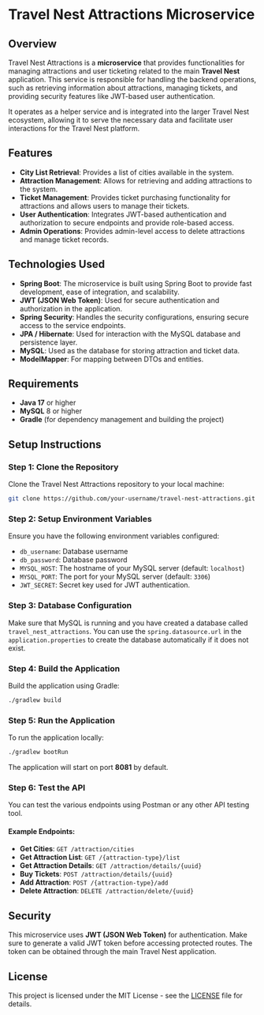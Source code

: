 
# Travel Nest Attractions Microservice

## Overview

Travel Nest Attractions is a **microservice** that provides functionalities for managing attractions and user ticketing related to the main **Travel Nest** application. This service is responsible for handling the backend operations, such as retrieving information about attractions, managing tickets, and providing security features like JWT-based user authentication.

It operates as a helper service and is integrated into the larger Travel Nest ecosystem, allowing it to serve the necessary data and facilitate user interactions for the Travel Nest platform.

## Features

- **City List Retrieval**: Provides a list of cities available in the system.
- **Attraction Management**: Allows for retrieving and adding attractions to the system.
- **Ticket Management**: Provides ticket purchasing functionality for attractions and allows users to manage their tickets.
- **User Authentication**: Integrates JWT-based authentication and authorization to secure endpoints and provide role-based access.
- **Admin Operations**: Provides admin-level access to delete attractions and manage ticket records.

## Technologies Used

- **Spring Boot**: The microservice is built using Spring Boot to provide fast development, ease of integration, and scalability.
- **JWT (JSON Web Token)**: Used for secure authentication and authorization in the application.
- **Spring Security**: Handles the security configurations, ensuring secure access to the service endpoints.
- **JPA / Hibernate**: Used for interaction with the MySQL database and persistence layer.
- **MySQL**: Used as the database for storing attraction and ticket data.
- **ModelMapper**: For mapping between DTOs and entities.

## Requirements

- **Java 17** or higher
- **MySQL** 8 or higher
- **Gradle** (for dependency management and building the project)

## Setup Instructions

### Step 1: Clone the Repository
Clone the Travel Nest Attractions repository to your local machine:

```bash
git clone https://github.com/your-username/travel-nest-attractions.git
```

### Step 2: Setup Environment Variables

Ensure you have the following environment variables configured:

- `db_username`: Database username
- `db_password`: Database password
- `MYSQL_HOST`: The hostname of your MySQL server (default: `localhost`)
- `MYSQL_PORT`: The port for your MySQL server (default: `3306`)
- `JWT_SECRET`: Secret key used for JWT authentication.

### Step 3: Database Configuration

Make sure that MySQL is running and you have created a database called `travel_nest_attractions`. You can use the `spring.datasource.url` in the `application.properties` to create the database automatically if it does not exist.

### Step 4: Build the Application

Build the application using Gradle:

```bash
./gradlew build
```

### Step 5: Run the Application

To run the application locally:

```bash
./gradlew bootRun
```

The application will start on port **8081** by default.

### Step 6: Test the API

You can test the various endpoints using Postman or any other API testing tool.

#### Example Endpoints:

- **Get Cities**: `GET /attraction/cities`
- **Get Attraction List**: `GET /{attraction-type}/list`
- **Get Attraction Details**: `GET /attraction/details/{uuid}`
- **Buy Tickets**: `POST /attraction/details/{uuid}`
- **Add Attraction**: `POST /{attraction-type}/add`
- **Delete Attraction**: `DELETE /attraction/delete/{uuid}`

## Security

This microservice uses **JWT (JSON Web Token)** for authentication. Make sure to generate a valid JWT token before accessing protected routes. The token can be obtained through the main Travel Nest application.

## License

This project is licensed under the MIT License - see the [LICENSE](LICENSE) file for details.
